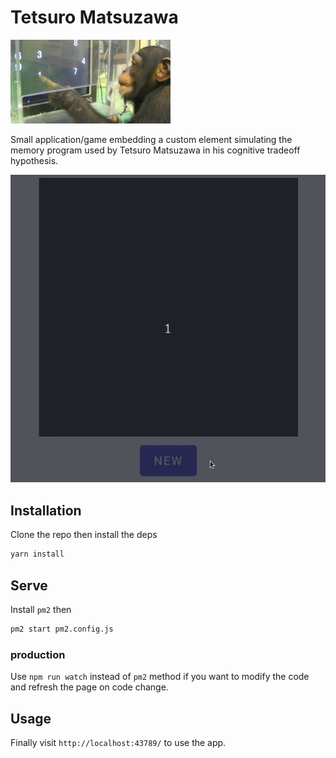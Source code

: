 # Tetsuro Matsuzawa

<img src="./primate-memory.jpg" alt="we are just monkeys" width=256>

Small application/game embedding a custom element simulating the memory program used by Tetsuro Matsuzawa in his cognitive tradeoff hypothesis.

<p align="center">
  <img src="./presentation.gif">
</p>

## Installation

Clone the repo then install the deps

```bash
yarn install
```

## Serve

Install `pm2` then

```bash
pm2 start pm2.config.js
```

### production

Use `npm run watch` instead of `pm2` method if you want to modify the code and refresh the page on code change.

## Usage

Finally visit `http://localhost:43789/` to use the app.